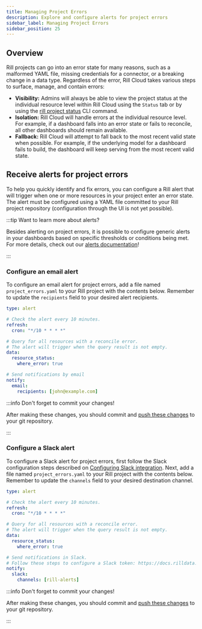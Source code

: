 ```yaml
---
title: Managing Project Errors
description: Explore and configure alerts for project errors
sidebar_label: Managing Project Errors
sidebar_position: 25
---
```


## Overview

Rill projects can go into an error state for many reasons, such as a malformed YAML file, missing credentials for a connector, or a breaking change in a data type.
Regardless of the error, Rill Cloud takes various steps to surface, manage, and contain errors:

- **Visibility:** Admins will always be able to view the project status at the individual resource level within Rill Cloud using the `Status` tab or by using the [rill project status](/reference/cli/project/status) CLI command.
- **Isolation:** Rill Cloud will handle errors at the individual resource level. For example, if a dashboard falls into an error state or fails to reconcile, all other dashboards should remain available. 
- **Fallback:** Rill Cloud will attempt to fall back to the most recent valid state when possible. For example, if the underlying model for a dashboard fails to build, the dashboard will keep serving from the most recent valid state.

## Receive alerts for project errors

To help you quickly identify and fix errors, you can configure a Rill alert that will trigger when one or more resources in your project enter an error state. The alert must be configured using a YAML file committed to your Rill project repository (configuration through the UI is not yet possible).

:::tip Want to learn more about alerts?

Besides alerting on project errors, it is possible to configure generic alerts in your dashboards based on specific thresholds or conditions being met. For more details, check out our [alerts documentation](/explore/alerts)!

:::

### Configure an email alert

To configure an email alert for project errors, add a file named `project_errors.yaml` to your Rill project with the contents below. Remember to update the `recipients` field to your desired alert recipients.

```yaml
type: alert

# Check the alert every 10 minutes.
refresh:
  cron: "*/10 * * * *"

# Query for all resources with a reconcile error.
# The alert will trigger when the query result is not empty.
data:
  resource_status:
    where_error: true

# Send notifications by email
notify:
  email:
    recipients: [john@example.com]
```

:::info Don't forget to commit your changes!

After making these changes, you should commit and [push these changes](/deploy/deploy-dashboard/github-101#pushing-changes) to your git repository.

:::

### Configure a Slack alert

To configure a Slack alert for project errors, first follow the Slack configuration steps described on [Configuring Slack integration](../explore/alerts/slack). Next, add a file named `project_errors.yaml` to your Rill project with the contents below. Remember to update the `channels` field to your desired destination channel.

```yaml
type: alert

# Check the alert every 10 minutes.
refresh:
  cron: "*/10 * * * *"

# Query for all resources with a reconcile error.
# The alert will trigger when the query result is not empty.
data:
  resource_status:
    where_error: true

# Send notifications in Slack.
# Follow these steps to configure a Slack token: https://docs.rilldata.com/explore/alerts/slack.
notify:
  slack:
    channels: [rill-alerts]
```

:::info Don't forget to commit your changes!

After making these changes, you should commit and [push these changes](/deploy/deploy-dashboard/github-101#pushing-changes) to your git repository.

:::